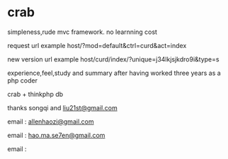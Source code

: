 crab
====

simpleness,rude mvc framework. no learnning cost 

request url example host/?mod=default&ctrl=curd&act=index

new version url example host/curd/index/?unique=j34lkjsjkdro9i&type=s

experience,feel,study and summary after having worked three years as a php coder 

crab + thinkphp db

thanks songqi and liu21st@gmail.com 

email : allenhaozi@gmail.com

email : hao.ma.se7en@gmail.com

email : 
